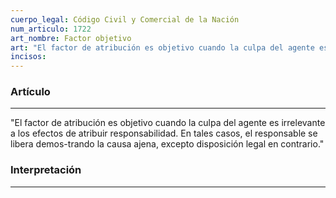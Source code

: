 ```yaml
---
cuerpo_legal: Código Civil y Comercial de la Nación
num_articulo: 1722
art_nombre: Factor objetivo
art: "El factor de atribución es objetivo cuando la culpa del agente es irrelevante a los efectos de atribuir responsabilidad. En tales casos, el responsable se libera demos-trando la causa ajena, excepto disposición legal en contrario."
incisos: 
---
```

### Artículo
---
"El factor de atribución es objetivo cuando la culpa del agente es irrelevante a los efectos de atribuir responsabilidad. En tales casos, el responsable se libera demos-trando la causa ajena, excepto disposición legal en contrario."


### Interpretación
---
